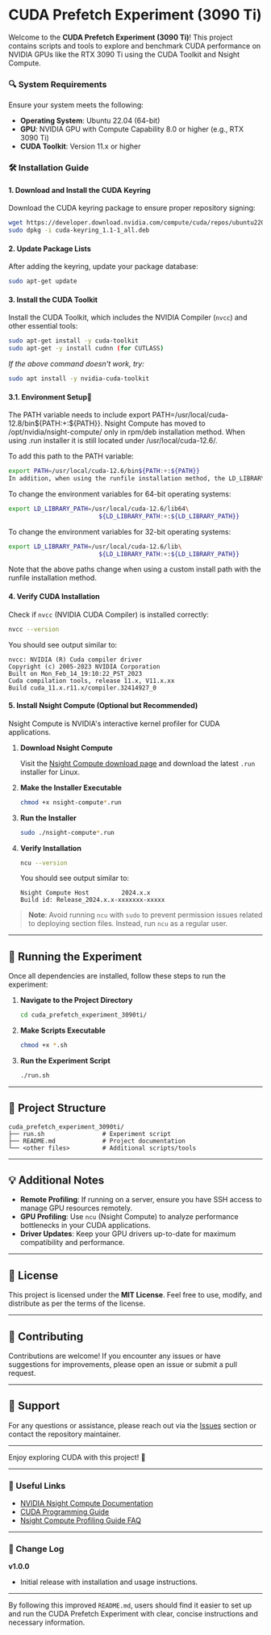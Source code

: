 # CUDA Prefetch Experiment (3090 Ti)

Welcome to the **CUDA Prefetch Experiment (3090 Ti)**! This project contains scripts and tools to explore and benchmark CUDA performance on NVIDIA GPUs like the RTX 3090 Ti using the CUDA Toolkit and Nsight Compute.

### 🔍 System Requirements

Ensure your system meets the following:
- **Operating System**: Ubuntu 22.04 (64-bit)
- **GPU**: NVIDIA GPU with Compute Capability 8.0 or higher (e.g., RTX 3090 Ti)
- **CUDA Toolkit**: Version 11.x or higher

### 🛠️ Installation Guide
#### 1. Download and Install the CUDA Keyring

Download the CUDA keyring package to ensure proper repository signing:

```bash
wget https://developer.download.nvidia.com/compute/cuda/repos/ubuntu2204/x86_64/cuda-keyring_1.1-1_all.deb
sudo dpkg -i cuda-keyring_1.1-1_all.deb
```

#### 2. Update Package Lists

After adding the keyring, update your package database:

```bash
sudo apt-get update
```

#### 3. Install the CUDA Toolkit

Install the CUDA Toolkit, which includes the NVIDIA Compiler (`nvcc`) and other essential tools:

```bash
sudo apt-get install -y cuda-toolkit
sudo apt-get -y install cudnn (for CUTLASS)
```

*If the above command doesn't work, try:*

```bash
sudo apt install -y nvidia-cuda-toolkit
```
#### 3.1. Environment Setup
The PATH variable needs to include export PATH=/usr/local/cuda-12.8/bin${PATH:+:${PATH}}. Nsight Compute has moved to /opt/nvidia/nsight-compute/ only in rpm/deb installation method. When using .run installer it is still located under /usr/local/cuda-12.6/.

To add this path to the PATH variable:

```bash
export PATH=/usr/local/cuda-12.6/bin${PATH:+:${PATH}}
In addition, when using the runfile installation method, the LD_LIBRARY_PATH variable needs to contain /usr/local/cuda-12.8/lib64 on a 64-bit system, or /usr/local/cuda-12.8/lib on a 32-bit system
```
To change the environment variables for 64-bit operating systems:

```bash
export LD_LIBRARY_PATH=/usr/local/cuda-12.6/lib64\
                         ${LD_LIBRARY_PATH:+:${LD_LIBRARY_PATH}}
```
To change the environment variables for 32-bit operating systems:

```bash
export LD_LIBRARY_PATH=/usr/local/cuda-12.6/lib\
                         ${LD_LIBRARY_PATH:+:${LD_LIBRARY_PATH}}
```
Note that the above paths change when using a custom install path with the runfile installation method.

#### 4. Verify CUDA Installation

Check if `nvcc` (NVIDIA CUDA Compiler) is installed correctly:

```bash
nvcc --version
```

You should see output similar to:

```plaintext
nvcc: NVIDIA (R) Cuda compiler driver
Copyright (c) 2005-2023 NVIDIA Corporation
Built on Mon_Feb_14_19:10:22_PST_2023
Cuda compilation tools, release 11.x, V11.x.xx
Build cuda_11.x.r11.x/compiler.32414927_0
```

#### 5. Install Nsight Compute (Optional but Recommended)

Nsight Compute is NVIDIA's interactive kernel profiler for CUDA applications.

1. **Download Nsight Compute**

   Visit the [Nsight Compute download page](https://developer.nvidia.com/nsight-compute) and download the latest `.run` installer for Linux.

2. **Make the Installer Executable**

   ```bash
   chmod +x nsight-compute*.run
   ```

3. **Run the Installer**

   ```bash
   sudo ./nsight-compute*.run
   ```

4. **Verify Installation**

   ```bash
   ncu --version
   ```

   You should see output similar to:

   ```plaintext
   Nsight Compute Host         2024.x.x
   Build id: Release_2024.x.x-xxxxxxx-xxxxx
   ```

> **Note**: Avoid running `ncu` with `sudo` to prevent permission issues related to deploying section files. Instead, run `ncu` as a regular user.

---

## 🧪 Running the Experiment

Once all dependencies are installed, follow these steps to run the experiment:

1. **Navigate to the Project Directory**

   ```bash
   cd cuda_prefetch_experiment_3090ti/
   ```

2. **Make Scripts Executable**

   ```bash
   chmod +x *.sh
   ```

3. **Run the Experiment Script**

   ```bash
   ./run.sh
   ```

---

## 📂 Project Structure

```
cuda_prefetch_experiment_3090ti/
├── run.sh                # Experiment script
├── README.md             # Project documentation
└── <other files>         # Additional scripts/tools
```

---

## 💡 Additional Notes

- **Remote Profiling**: If running on a server, ensure you have SSH access to manage GPU resources remotely.
- **GPU Profiling**: Use `ncu` (Nsight Compute) to analyze performance bottlenecks in your CUDA applications.
- **Driver Updates**: Keep your GPU drivers up-to-date for maximum compatibility and performance.

---

## 📜 License

This project is licensed under the **MIT License**. Feel free to use, modify, and distribute as per the terms of the license.

---

## 🤝 Contributing

Contributions are welcome! If you encounter any issues or have suggestions for improvements, please open an issue or submit a pull request.

---

## 📧 Support

For any questions or assistance, please reach out via the [Issues](https://github.com/your-repo/issues) section or contact the repository maintainer.

---

Enjoy exploring CUDA with this project! 🎉

---

### 🔗 Useful Links

- [NVIDIA Nsight Compute Documentation](https://developer.nvidia.com/nsight-compute)
- [CUDA Programming Guide](https://docs.nvidia.com/cuda/cuda-c-programming-guide/index.html)
- [Nsight Compute Profiling Guide FAQ](https://docs.nvidia.com/nsight-compute/ProfilingGuide/index.html#faq)

---

### 📝 Change Log

**v1.0.0**  
- Initial release with installation and usage instructions.

---

By following this improved `README.md`, users should find it easier to set up and run the CUDA Prefetch Experiment with clear, concise instructions and necessary information.
